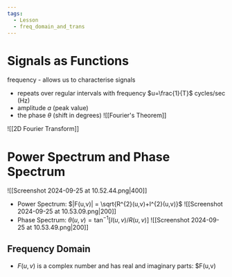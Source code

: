 ```yaml
---
tags:
  - Lesson
  - freq_domain_and_trans
---
```

# Signals as Functions
frequency - allows us to characterise signals
- repeats over regular intervals with frequency $u=\frac{1}{T}$ cycles/sec (Hz)
- amplitude $a$ (peak value)
- the phase $\theta$ (shift in degrees)
![[Fourier's Theorem]]


![[2D Fourier Transform]]
# Power Spectrum and Phase Spectrum
![[Screenshot 2024-09-25 at 10.52.44.png|400]]
- Power Spectrum: $|F(u,v)| = \sqrt{R^{2}(u,v)+I^{2}(u,v)}$
![[Screenshot 2024-09-25 at 10.53.09.png|200]]
- Phase Spectrum: $\theta(u,v)=\tan^{-1}[I(u,v)/R(u,v)]$ 
![[Screenshot 2024-09-25 at 10.53.49.png|200]]
## Frequency Domain
- $F(u,v)$ is a complex number and has real and imaginary parts: $F(u,v)